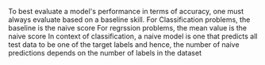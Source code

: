 To best evaluate a model's performance in terms of accuracy, one must always evaluate
based on a baseline skill.
For Classification problems, the baseline is the naive score
For regrssion problems, the mean value is the naive score
In context of classification, a naive model is one that predicts all test data to be one
of the target labels and hence, the number of naive predictions depends on the number of labels in the dataset
